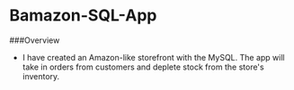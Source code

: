 # Bamazon-SQL-App

###Overview
* I have created an Amazon-like storefront with the MySQL. The app will take in orders from customers and deplete stock from the store's inventory.



